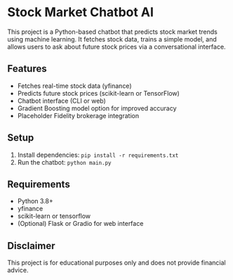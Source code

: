 # Stock Market Chatbot AI

This project is a Python-based chatbot that predicts stock market trends using machine learning. It fetches stock data, trains a simple model, and allows users to ask about future stock prices via a conversational interface.

## Features
- Fetches real-time stock data (yfinance)
- Predicts future stock prices (scikit-learn or TensorFlow)
- Chatbot interface (CLI or web)
- Gradient Boosting model option for improved accuracy
- Placeholder Fidelity brokerage integration

## Setup
1. Install dependencies: `pip install -r requirements.txt`
2. Run the chatbot: `python main.py`

## Requirements
- Python 3.8+
- yfinance
- scikit-learn or tensorflow
- (Optional) Flask or Gradio for web interface

## Disclaimer
This project is for educational purposes only and does not provide financial advice.
